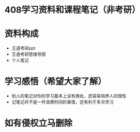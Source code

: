 # 408学习资料和课程笔记（非考研）
# 资料构成
+ 王道考研ppt
+ 王道考研思维导图
+ 个人笔记

# 学习感悟（希望大家了解）
+ 别人的笔记对你的学习基本上没有用处，还容易培养人的惰性
+ 记笔记并不是一件浪费时间的事情，还有利于多次学习

# 如有侵权立马删除
